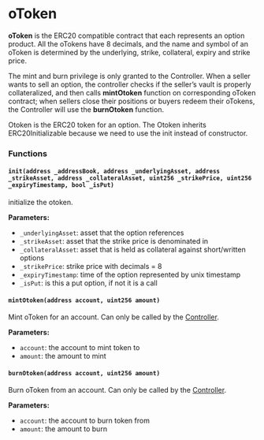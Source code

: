 # oToken

**oToken** is the ERC20 compatible contract that each represents an option product. All the oTokens have 8 decimals, and the name and symbol of an oToken is determined by the underlying, strike, collateral, expiry and strike price.

The mint and burn privilege is only granted to the Controller. When a seller wants to sell an option, the controller checks if the seller’s vault is properly collateralized, and then calls **mintOtoken** function on corresponding oToken contract; when sellers close their positions or buyers redeem their oTokens, the Controller will use the **burnOtoken** function.

Otoken is the ERC20 token for an option. The Otoken inherits ERC20Initializable because we need to use the init instead of constructor.

### Functions

#### `init(address _addressBook, address _underlyingAsset, address _strikeAsset, address _collateralAsset, uint256 _strikePrice, uint256 _expiryTimestamp, bool _isPut)` 

initialize the otoken.

**Parameters:**

* `_underlyingAsset`: asset that the option references
* `_strikeAsset`: asset that the strike price is denominated in
* `_collateralAsset`: asset that is held as collateral against short/written options
* `_strikePrice`: strike price with decimals = 8
* `_expiryTimestamp`: time of the option represented by unix timestamp
* `_isPut`: is this a put option, if not it is a call

#### `mintOtoken(address account, uint256 amount)`

Mint oToken for an account. Can only be called by the [Controller](controller.md).

**Parameters:**

* `account`: the account to mint token to
* `amount`: the amount to mint

#### `burnOtoken(address account, uint256 amount)`

Burn oToken from an account. Can only be called by the [Controller](controller.md).

**Parameters:**

* `account`: the account to burn token from
* `amount`: the amount to burn

#### 



